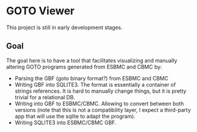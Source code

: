 # GOTO Viewer

This project is still in early development stages.

## Goal

The goal here is to have a tool that facilitates visualizing and manually altering GOTO programs generated from ESBMC and CBMC by:

- Parsing the GBF (goto binary format?) from ESBMC and CBMC
- Writing GBF into SQLITE3. The format is essentially a container of strings references. It is hard to manually change things, but it is pretty trivial for a relational DB.
- Writing into GBF to ESBMC/CBMC. Allowing to convert between both versions (note that this is not a compatibility layer, I expect a third-party app that will use the sqlite to adapt the program).
- Writing SQLITE3 into ESBMC/CBMC GBF.


